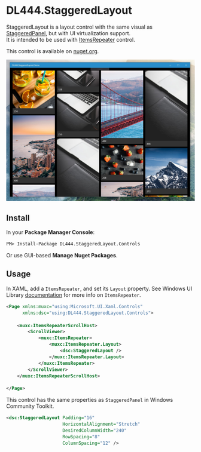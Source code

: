 # DL444.StaggeredLayout
StaggeredLayout is a layout control with the same visual as [StaggeredPanel](https://docs.microsoft.com/en-us/windows/communitytoolkit/controls/staggeredpanel), but with UI virtualization support.   
It is intended to be used with [ItemsRepeater](https://docs.microsoft.com/en-us/windows/uwp/design/controls-and-patterns/items-repeater) control.  

This control is available on [nuget.org](https://www.nuget.org/packages/DL444.StaggeredLayout.Controls).

![Screenshot](https://github.com/DL444/DL444.StaggeredLayout/blob/master/Misc/Staggered-Complete.jpg?raw=true)

## Install
In your **Package Manager Console**:
```ps
PM> Install-Package DL444.StaggeredLayout.Controls
```
Or use GUI-based **Manage Nuget Packages**.  

## Usage
In XAML, add a `ItemsRepeater`, and set its `Layout` property. See Windows UI Library [documentation](https://docs.microsoft.com/en-us/windows/uwp/design/controls-and-patterns/items-repeater) for more info on `ItemsRepeater`.
```xml
<Page xmlns:muxc="using:Microsoft.UI.Xaml.Controls"
      xmlns:dsc="using:DL444.StaggeredLayout.Controls">

    <muxc:ItemsRepeaterScrollHost>
        <ScrollViewer>
            <muxc:ItemsRepeater>
                <muxc:ItemsRepeater.Layout>
                    <dsc:StaggeredLayout />
                </muxc:ItemsRepeater.Layout>
            </muxc:ItemsRepeater>
        </ScrollViewer>
    </muxc:ItemsRepeaterScrollHost>

</Page>
```

This control has the same properties as `StaggeredPanel` in Windows Community Toolkit.
```xml
<dsc:StaggeredLayout Padding="16" 
                     HorizontalAlignment="Stretch" 
                     DesiredColumnWidth="240" 
                     RowSpacing="8" 
                     ColumnSpacing="12" />
```
